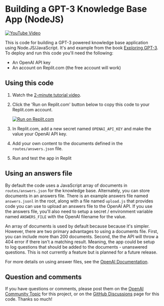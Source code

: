 # Building a GPT-3 Knowledge Base App (NodeJS)

[![YouTube Video](https://img.youtube.com/vi/o3IiN2eISA0/maxresdefault.jpg)](https://www.youtube.com/watch?v=o3IiN2eISA0)

This is code for building a GPT-3 powered knowledge base application using Node.JS/JavaScript. It's and example from the book [Exploring GPT-3](https://www.amazon.com/dp/1800563191). To deploy and run this code you'll need the following:

- An OpenAI API key
- An account on Replit.com (the free account will work)

## Using this code

1. Watch the [2-minute tutorial video](https://youtu.be/o3IiN2eISA0).
2. Click the 'Run on Replit.com' button below to copy this code to your Replit.com account.

    [![Run on Replit.com](https://repl.it/badge/github/dabblelab/gptanswers-node)](https://repl.it/github/dabblelab/gptanswers-node)

3. In Replit.com, add a new secret named `OPENAI_API_KEY` and make the value your OpenAI API key. 
4. Add your own content to the documents defined in the `routes/answers.json` file.
5. Run and test the app in Replit

## Using an answers file

By default the code uses a JavaScript array of documents in `routes/answers.json` for the knowledge base. Alternately, you can store documents in an answers file. There is an example answers file named `answers.jsonl` in the root, along with a file named `upload.js` that provides code you can use to upload an answers file to the OpenAI API. If you use the answers file, you'll also need to setup a secret / environment variable named `ANSWERS_FILE` with the OpenAI filename for the value.

An array of documents is used by default because because it's simpler. However, there are two primary advantages to using a documents file. First, you can include more than 200 documents. Second, the the API will throw a 404 error if there isn't a matching result. Meaning, the app could be setup to log questions that should be added to the documents - unanswered questions. This is not currently a feature but is planned for a future release.

For more details on using answer files, see the [OpenAI Documentation](https://beta.openai.com/docs/api-reference/answers).

## Question and comments

If you have questions or comments, please post them on the [OpenAI Community Topic](https://community.openai.com/t/getting-started-with-the-openai-api-and-node-js-javascript/223) for this project, or on the [GitHub Discussions](https://github.com/dabblelab/gptanswers-node/discussions) page for this code. Thanks so much!
